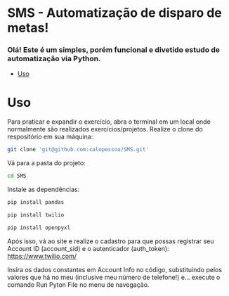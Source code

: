 # SMS - Automatização de disparo de metas!

### Olá! Este é um simples, porém funcional e divetido estudo de automatização via Python. 

- [Uso](#uso)

# Uso

Para praticar e expandir o exercício, abra o terminal em um local onde normalmente são realizados exercícios/projetos. 
Realize o clone do respositório em sua máquina:

```bash
git clone 'git@github.com:calopessoa/SMS.git'
```

Vá para a pasta do projeto:

```bash
cd SMS
```

Instale as dependências:

```bash
pip install pandas
```
```bash
pip install twilio
```
```bash
pip install openpyxl
```

Após isso, vá ao site e realize o cadastro para que possas registrar seu Account ID (account_sid) e o autenticador (auth_token):
https://www.twilio.com/

Insira os dados constantes em Account Info no código, substituindo pelos valores que há no meu (inclusive meu número de telefone!) e...
execute o comando Run Pyton File no menu de navegação.



